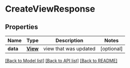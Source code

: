 # CreateViewResponse

## Properties
Name | Type | Description | Notes
------------ | ------------- | ------------- | -------------
**data** | [**View**](View.md) | view that was updated | [optional] 

[[Back to Model list]](../README.md#documentation-for-models) [[Back to API list]](../README.md#documentation-for-api-endpoints) [[Back to README]](../README.md)


